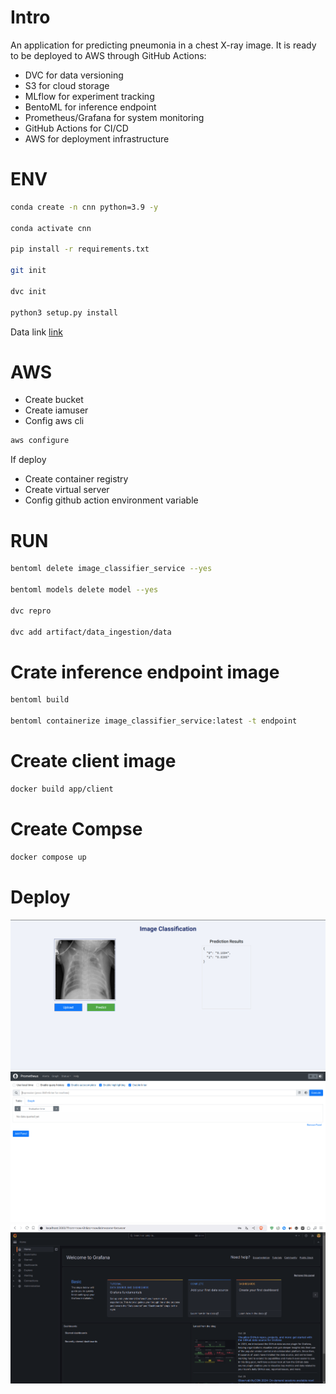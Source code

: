 # Intro
An application for predicting pneumonia in a chest X-ray image. It is ready to be deployed to AWS through GitHub Actions:
- DVC for data versioning
- S3 for cloud storage
- MLflow for experiment tracking
- BentoML for inference endpoint
- Prometheus/Grafana for system monitoring
- GitHub Actions for CI/CD
- AWS for deployment infrastructure
# ENV

```bash
conda create -n cnn python=3.9 -y

conda activate cnn

pip install -r requirements.txt

git init

dvc init

python3 setup.py install
```

Data link [link](https://drive.google.com/file/d/1pfIAlurfeqFTbirUZ5v_vapIoGPgRiXY/view?usp=sharing)

# AWS
- Create bucket
- Create iamuser
- Config aws cli

```bash
aws configure
```
If deploy
- Create container registry
- Create virtual server
- Config github action environment variable
# RUN
```bash
bentoml delete image_classifier_service --yes

bentoml models delete model --yes

dvc repro

dvc add artifact/data_ingestion/data
```

# Crate inference endpoint image
```bash
bentoml build

bentoml containerize image_classifier_service:latest -t endpoint
```
# Create client image
```bash
docker build app/client
```

# Create Compse
```bash
docker compose up
```

# Deploy
![Web](asset/web.png)
![Prometheus](asset/prometheus.png)
![Grafana](asset/grafana.png)
